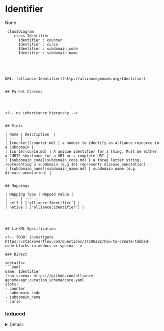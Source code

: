 # Identifier

None


```mermaid
 classDiagram
    class Identifier
      Identifier : counter
      Identifier : curie
      Identifier : subdomain_code
      Identifier : subdomain_name
      




URI: [alliance:Identifier](http://alliancegenome.org/Identifier)


## Parent Classes




<!-- no inheritance hierarchy -->


## Slots

| Name | Description  |
| ---  | ---  |
| [counter](counter.md) | a number to identify an alliance resource in a subdomain |
| [curie](curie.md) | A unique identifier for a thing. Must be either a CURIE shorthand for a URI or a complete URI |
| [subdomain_code](subdomain_code.md) | a three letter string, representing a subdomain (e.g 101 represents disease_annotation) |
| [subdomain_name](subdomain_name.md) | subdomain name (e.g disease_annotation) |


## Mappings

| Mapping Type | Mapped Value |
| ---  | ---  |
| self | ['alliance:Identifier'] |
| native | ['alliance:Identifier'] |




## LinkML Specification

<!-- TODO: investigate https://stackoverflow.com/questions/37606292/how-to-create-tabbed-code-blocks-in-mkdocs-or-sphinx -->

### Direct

<details>
```yaml
name: Identifier
from_schema: https://github.com/alliance-genome/agr_curation_schema/core.yaml
slots:
- counter
- subdomain_code
- subdomain_name
- curie

```
</details>

### Induced

<details>
```yaml
name: Identifier
from_schema: https://github.com/alliance-genome/agr_curation_schema/core.yaml
attributes:
  counter:
    name: counter
    description: a number to identify an alliance resource in a subdomain
    from_schema: https://github.com/alliance-genome/agr_curation_schema/core.yaml
    alias: counter
    owner: Identifier
    domain_of:
    - Identifier
    range: integer
  subdomain_code:
    name: subdomain_code
    description: a three letter string, representing a subdomain (e.g 101 represents
      disease_annotation)
    from_schema: https://github.com/alliance-genome/agr_curation_schema/core.yaml
    alias: subdomain_code
    owner: Identifier
    domain_of:
    - Identifier
    range: string
  subdomain_name:
    name: subdomain_name
    description: subdomain name (e.g disease_annotation)
    from_schema: https://github.com/alliance-genome/agr_curation_schema/core.yaml
    alias: subdomain_name
    owner: Identifier
    domain_of:
    - Identifier
    range: string
  curie:
    name: curie
    description: A unique identifier for a thing. Must be either a CURIE shorthand
      for a URI or a complete URI
    from_schema: https://github.com/alliance-genome/agr_curation_schema/core.yaml
    multivalued: false
    identifier: true
    alias: curie
    owner: Identifier
    domain_of:
    - OntologyTerm
    - PhenotypeAnnotation
    - DiseaseAnnotation
    - BiologicalEntity
    - BiologicalEntityDTO
    - Chromosome
    - Assembly
    - Identifier
    - Figure
    - Image
    - Laboratory
    - InformationContentEntity
    - Reference
    - Resource
    - ModCorpusAssociation
    - GeneInteraction
    - ExpressionExperiment
    - GeneNomenclatureSet
    range: uriorcurie

```
</details>
